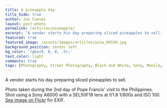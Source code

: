 ```yaml
---
title: A pineapple day.
title_hide: true
author: Jon Cuevas
layout: post-photo
permalink: /articles/pineapple/
excerpt: "A vendor starts his day preparing sliced pineapples to sell. Manila 2015. Sony A6000 with a SEL50F18 lens at f/1.8 1/800s and ISO 100."
featured: true
featured_image: /assets/images/articles/pina_09559.jpg
background_position: center left
bg_color: 'rgba(0, 0, 0, .5);'
text_color: light
comments: true
tags: [Photography, Street Photography, Black and White, Sony, Manila, PopeinPH, Streets of Manila]
---
```


A vendor starts his day preparing sliced pineapples to sell.

Photo taken during the 2nd day of Pope Francis' visit to the Philippines. Shot using a Sony A6000 with a SEL50F18 lens at f/1.8 1/800s and ISO 100. [See image on Flickr][1] for EXIF.


[1]: https://www.flickr.com/photos/archondigital/22096545598/